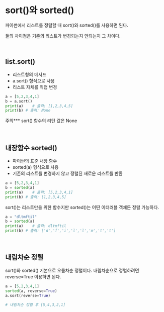 # sort()와 sorted()

파이썬에서 리스트를 정렬할 때 sort()와 sorted()를 사용하면 된다.

둘의 차이점은 기존의 리스트가 변경되는지 안되는지 그 차이다.

<br>

## list.sort()
+ 리스트형의 메서드
+ a.sort() 형식으로 사용
+ 리스트 자체를 직접 변경

```python
a = [5,2,3,4,1]
b = a.sort()
print(a)    # 출력: [1,2,3,4,5]
print(b) # 출력: None
```
주의*** sort() 함수의 리턴 값은 None

<br>

## 내장함수 sorted()
+ 파이썬의 표준 내장 함수
+ sorted(a) 형식으로 사용
+ 기존의 리스트를 변경하지 않고 정렬된 새로운 리스트를 반환

```python
a = [5,2,3,4,1]
b = sorted(a)
print(a)    # 출력: [5,2,3,4,1]
print(b) # 출력: [1,2,3,4,5]
```

sort()는 리스트만을 위한 함수지만 sorted()는 어떤 이터러블 객체든 정렬 가능하다.

```python
a = "dltmftil"
b = sorted(a)
print(a)    # 출력: dltmftil
print(b) # 출력: ['d','f','i','l','l','m','t','t']
```

<br>

## 내림차순 정렬
sort()와 sorted() 기본으로 오름차순 정렬이다. 내림차순으로 정렬하려면 reverse=True 이용하면 된다.

```python
a = [5,2,3,4,1]
sorted(a, reverse=True)
a.sort(reverse=True)

# 내림차순 정렬 후 [5,4,3,2,1]
```